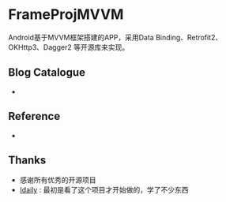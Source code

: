 # FrameProjMVVM
Android基于MVVM框架搭建的APP，采用Data Binding、Retrofit2、OKHttp3、Dagger2 等开源库来实现。
## Blog Catalogue
-
## Reference
- 
## Thanks
- 感谢所有优秀的开源项目
- [Idaily](https://github.com/liuguangqiang/Idaily) : 最初是看了这个项目才开始做的，学了不少东西
